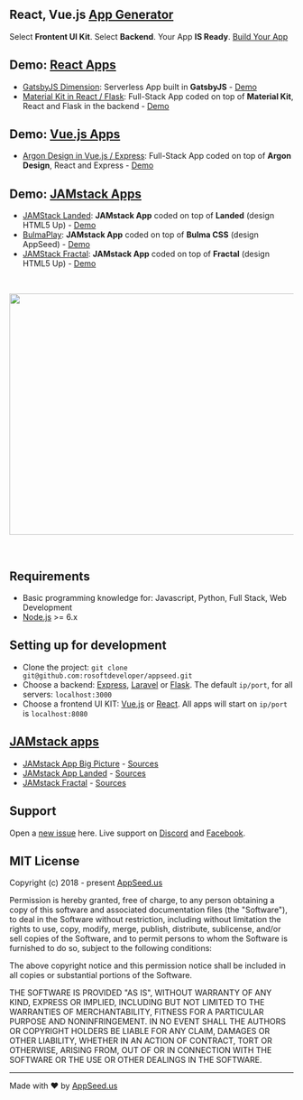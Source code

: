 
## React, Vue.js [App Generator](https://appseed.us/app-generator?ref=github)
Select **Frontent UI Kit**. Select **Backend**. Your App **IS Ready**. [Build Your App](https://appseed.us?ref=github)

## Demo: [React Apps](https://appseed.us/apps/react)
- [GatsbyJS Dimension](https://appseed.us/apps/react/gatsbyjs/dimension): Serverless App built in **GatsbyJS** - [Demo](https://jamstack-gatsbyjs-dimension.appseed.us/)
- [Material Kit in React / Flask](https://appseed.us/apps/react/flask/material-kit-creative-tim): Full-Stack App coded on top of **Material Kit**, React and Flask in the backend - [Demo](https://flask-react-material-kit.appseed.us/)

## Demo: [Vue.js Apps](https://appseed.us/apps/vuejs)
- [Argon Design in Vue.js / Express](https://appseed.us/apps/vuejs/express/argon-design-system-creative-tim): Full-Stack App coded on top of **Argon Design**, React and Express - [Demo](https://express-vuejs-argon-design.appseed.us/)

## Demo: [JAMstack Apps](https://appseed.us/apps/jamstack)
- [JAMStack Landed](https://appseed.us/apps/static/panini/jamstack-landed): **JAMstack App** coded on top of **Landed** (design HTML5 Up) - [Demo](https://jamstack-landed.appseed.us/)
- [BulmaPlay](https://appseed.us/apps/static/panini/bulmaplay): **JAMstack App** coded on top of **Bulma CSS** (design AppSeed) - [Demo](https://bulma-css-bulmaplay.appseed.us/)
- [JAMStack Fractal](https://appseed.us/apps/static/panini/jamstack-fractal): **JAMstack App** coded on top of **Fractal** (design HTML5 Up) - [Demo](https://jamstack-fractal.appseed.us/)


<br/>

<p align="center">
  <img width="700" height="428" src="https://appseed.us/static/assets/img/appseed-generator.gif">
</p>

<br/>

## Requirements
- Basic programming knowledge for: Javascript, Python, Full Stack, Web Development
- [Node.js](https://nodejs.org/) >= 6.x

## Setting up for development
* Clone the project: `git clone git@github.com:rosoftdeveloper/appseed.git`
* Choose a backend: [Express](https://github.com/rosoftdeveloper/appseed/blob/master/starter-express/README.md), [Laravel](https://github.com/rosoftdeveloper/appseed/blob/master/starter-laravel/README.md) or [Flask](https://github.com/rosoftdeveloper/appseed/blob/master/starter-flask/README.md). The default `ip/port`, for all servers: `localhost:3000` 
* Choose a frontend UI KIT: [Vue.js](https://github.com/rosoftdeveloper/appseed/blob/master/starter-vue/argon-design-system/README.md) or [React](https://github.com/rosoftdeveloper/appseed/blob/master/starter-react/material-kit/README.md). All apps will start on `ip/port` is `localhost:8080`

## [JAMstack apps](https://appseed.us/apps/jamstack)
- [JAMstack App Big Picture](https://appseed.us/apps/static/panini/jamstack-big-picture) - [Sources](https://github.com/rosoftdeveloper/appseed/tree/master/jamstack/big-picture)
- [JAMstack App Landed](https://appseed.us/apps/static/panini/jamstack-landed) - [Sources](https://github.com/rosoftdeveloper/appseed/tree/master/jamstack/big-picture)
- [JAMstack Fractal](https://appseed.us/apps/static/panini/jamstack-fractal) - [Sources](https://github.com/rosoftdeveloper/appseed/tree/master/jamstack/fractal)

## Support
Open a [new issue](https://github.com/rosoftdeveloper/appseed/issues/new) here. Live support on [Discord](https://discord.gg/fZC6hup) and [Facebook](https://www.facebook.com/groups/fullstack.apps.generator). 

## MIT License

Copyright (c) 2018 - present [AppSeed.us](https://www.appseed.us/?ref=github) 

Permission is hereby granted, free of charge, to any person obtaining a copy of this software and associated documentation files (the "Software"), to deal in the Software without restriction, including without limitation the rights to use, copy, modify, merge, publish, distribute, sublicense, and/or sell copies of the Software, and to permit persons to whom the Software is furnished to do so, subject to the following conditions:

The above copyright notice and this permission notice shall be included in all copies or substantial portions of the Software.

THE SOFTWARE IS PROVIDED "AS IS", WITHOUT WARRANTY OF ANY KIND, EXPRESS OR IMPLIED, INCLUDING BUT NOT LIMITED TO THE WARRANTIES OF MERCHANTABILITY, FITNESS FOR A PARTICULAR PURPOSE AND NONINFRINGEMENT. IN NO EVENT SHALL THE AUTHORS OR COPYRIGHT HOLDERS BE LIABLE FOR ANY CLAIM, DAMAGES OR OTHER LIABILITY, WHETHER IN AN ACTION OF CONTRACT, TORT OR OTHERWISE, ARISING FROM, OUT OF OR IN CONNECTION WITH THE SOFTWARE OR THE USE OR OTHER DEALINGS IN THE SOFTWARE.

---
Made with ♥ by [AppSeed.us]("https://appseed.us")
